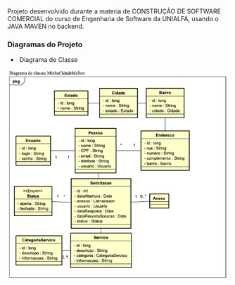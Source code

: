 # 
Projeto desenvolvido durante a materia de  CONSTRUÇÃO DE SOFTWARE COMERCIAL do curso de Engenharia de Software da UNIALFA, usando o JAVA MAVEN no backend.



### Diagramas do Projeto

- ​	Diagrama de Classe 


![diagrama_1](./docs/diagrama_1.png)